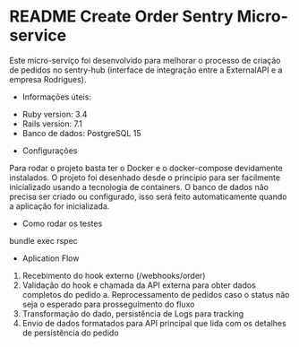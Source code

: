 # README Create Order Sentry Micro-service

Este micro-serviço foi desenvolvido para melhorar o processo de criação de pedidos no sentry-hub (interface de integração entre a ExternalAPI e a empresa Rodrigues).

* Informações úteis:

- Ruby version: 3.4
- Rails version: 7.1
- Banco de dados: PostgreSQL 15

* Configurações

Para rodar o projeto basta ter o Docker e o docker-compose devidamente instalados. O projeto foi desenhado desde o princípio para ser facilmente inicializado usando a tecnologia de containers. O banco de dados não precisa ser criado ou configurado, isso será feito automaticamente quando a aplicação for inicializada.

* Como rodar os testes

bundle exec rspec

* Aplication Flow

1. Recebimento do hook externo (/webhooks/order)
2. Validação do hook e chamada da API externa para obter dados completos do pedido
  a. Reprocessamento de pedidos caso o status não seja o esperado para prosseguimento do fluxo
3. Transformação do dado, persistência de Logs para tracking
4. Envio de dados formatados para API principal que lida com os detalhes de persistência do pedido
